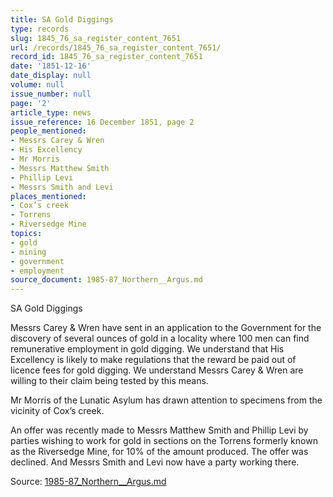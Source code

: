 ```yaml
---
title: SA Gold Diggings
type: records
slug: 1845_76_sa_register_content_7651
url: /records/1845_76_sa_register_content_7651/
record_id: 1845_76_sa_register_content_7651
date: '1851-12-16'
date_display: null
volume: null
issue_number: null
page: '2'
article_type: news
issue_reference: 16 December 1851, page 2
people_mentioned:
- Messrs Carey & Wren
- His Excellency
- Mr Morris
- Messrs Matthew Smith
- Phillip Levi
- Messrs Smith and Levi
places_mentioned:
- Cox’s creek
- Torrens
- Riversedge Mine
topics:
- gold
- mining
- government
- employment
source_document: 1985-87_Northern__Argus.md
---
```


SA Gold Diggings

Messrs Carey & Wren have sent in an application to the Government for the discovery of several ounces of gold in a locality where 100 men can find remunerative employment in gold digging.  We understand that His Excellency is likely to make regulations that the reward be paid out of licence fees for gold digging.  We understand Messrs Carey & Wren are willing to their claim being tested by this means.

Mr Morris of the Lunatic Asylum has drawn attention to specimens from the vicinity of Cox’s creek.

An offer was recently made to Messrs Matthew Smith and Phillip Levi by parties wishing to work for gold in sections on the Torrens formerly known as the Riversedge Mine, for 10% of the amount produced.  The offer was declined.  And Messrs Smith and Levi now have a party working there.

Source: [1985-87_Northern__Argus.md](/downloads/markdown/1985-87_Northern__Argus.md)
